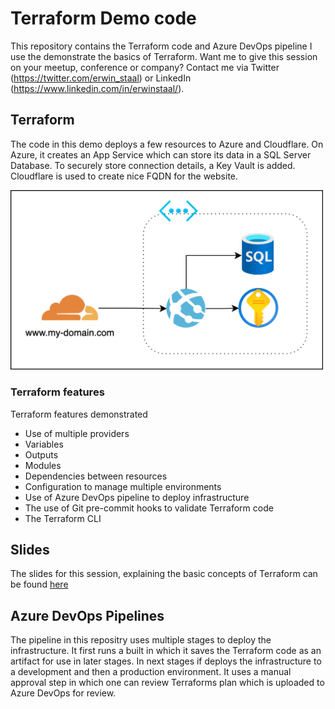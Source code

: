 # Terraform Demo code
This repository contains the Terraform code and Azure DevOps pipeline I use the demonstrate the basics of Terraform. Want me to give this session on your meetup, conference or company? Contact me via Twitter (https://twitter.com/erwin_staal) or LinkedIn (https://www.linkedin.com/in/erwinstaal/).

## Terraform
The code in this demo deploys a few resources to Azure and Cloudflare. On Azure, it creates an App Service which can store its data in a SQL Server Database. To securely store connection details, a Key Vault is added. Cloudflare is used to create nice FQDN for the website.

<img src="advanced-1/design.png" alt="Infrastructure Design" width="500"/>

### Terraform features
Terraform features demonstrated
- Use of multiple providers
- Variables
- Outputs
- Modules
- Dependencies between resources
- Configuration to manage multiple environments
- Use of Azure DevOps pipeline to deploy infrastructure
- The use of Git pre-commit hooks to validate Terraform code
- The Terraform CLI

## Slides
The slides for this session, explaining the basic concepts of Terraform can be found [here](Terraform-101-24.pdf)

## Azure DevOps Pipelines
The pipeline in this repositry uses multiple stages to deploy the infrastructure. It first runs a built in which it saves the Terraform code as an artifact for use in later stages. In next stages if deploys the infrastructure to a development and then a production environment. It uses a manual approval step in which one can review Terraforms plan which is uploaded to Azure DevOps for review.
